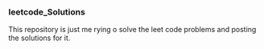 ### leetcode_Solutions

This repository is just me rying o solve the leet code problems
and posting the solutions for it. 
